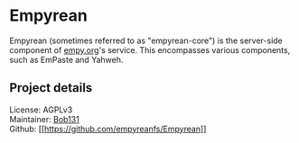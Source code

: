 # Empyrean

Empyrean (sometimes referred to as "empyrean-core") is the server-side component of [empy.org](https://empy.org)'s service. This encompasses various components, such as EmPaste and Yahweh.

## Project details
License: AGPLv3  
Maintainer: [Bob131](https://github.com/Bob131)  
Github: [[https://github.com/empyreanfs/Empyrean]]
